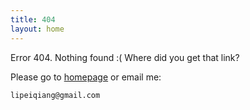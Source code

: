 ```yaml
---
title: 404
layout: home
---
```


Error 404. Nothing found :( Where did you get that link?

Please go to [homepage](/) or email me:

    lipeiqiang@gmail.com

